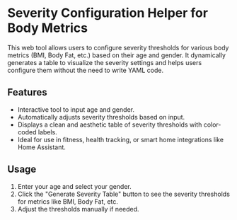 # Severity Configuration Helper for Body Metrics

This web tool allows users to configure severity thresholds for various body metrics (BMI, Body Fat, etc.) based on their age and gender. It dynamically generates a table to visualize the severity settings and helps users configure them without the need to write YAML code.

## Features

- Interactive tool to input age and gender.
- Automatically adjusts severity thresholds based on input.
- Displays a clean and aesthetic table of severity thresholds with color-coded labels.
- Ideal for use in fitness, health tracking, or smart home integrations like Home Assistant.

## Usage

1. Enter your age and select your gender.
2. Click the "Generate Severity Table" button to see the severity thresholds for metrics like BMI, Body Fat, etc.
3. Adjust the thresholds manually if needed.
